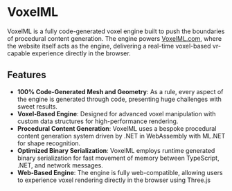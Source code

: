 # VoxelML

VoxelML is a fully code-generated voxel engine built to push the boundaries of procedural content generation. 
The engine powers [VoxelML.com](https://voxelml.com), where the website itself acts as the engine, delivering a real-time voxel-based vr-capable experience directly in the browser.

## Features

- **100% Code-Generated Mesh and Geometry**: As a rule, every aspect of the engine is generated through code, presenting huge challenges with sweet results.
- **Voxel-Based Engine**: Designed for advanced voxel manipulation with custom data structures for high-performance rendering.
- **Procedural Content Generation**: VoxelML uses a bespoke procedural content generation system driven by .NET in WebAssembly with ML.NET for shape recognition.
- **Optimized Binary Serialization**: VoxelML employs runtime generated binary serialization for fast movement of memory between TypeScript, .NET, and network messages.
- **Web-Based Engine**: The engine is fully web-compatible, allowing users to experience voxel rendering directly in the browser using Three.js
